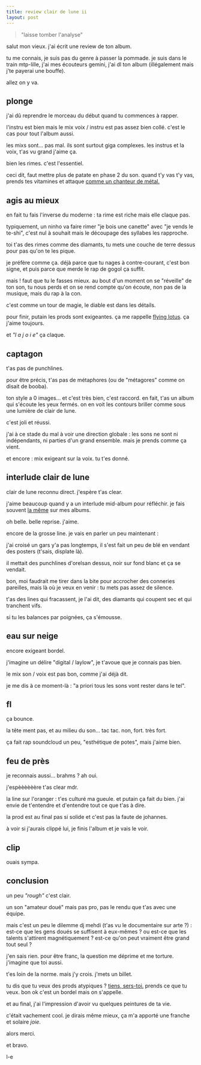 ```yaml
---
title: review clair de lune ii
layout: post
---
```


> "laisse tomber l'analyse"

salut mon vieux.
j'ai écrit une review de ton album.

tu me connais,
je suis pas du genre à passer la pommade.
je suis dans le train mtp-lille,
j'ai mes écouteurs gemini,
j'ai dl ton album
(illégalement mais j'te payerai une bouffe).

allez on y va.

## plonge

j'ai dû reprendre le morceau du début
quand tu commences à rapper.

l'instru est bien mais le mix voix / instru
est pas assez bien collé.
c'est le cas pour tout l'album aussi.

les mixs sont... pas mal.
ils sont surtout giga complexes.
les instrus et la voix,
t'as vu grand j'aime ça.

bien les rimes.
c'est l'essentiel.

ceci dit,
faut mettre plus de patate en phase 2 du son.
quand t'y vas t'y vas,
prends tes vitamines et attaque
[comme un chanteur de métal.](https://www.youtube.com/watch?v=5FrhtahQiRc)

## agis au mieux

en fait tu fais l'inverse du moderne :
ta rime est riche mais elle claque pas.

typiquement, un ninho va faire rimer
"je bois une canette" avec "je vends le te-shi",
c'est nul à souhait mais le découpage des syllabes les rapproche.

toi t'as des rimes comme des diamants,
tu mets une couche de terre dessus pour pas qu'on te les pique.

je préfère comme ça.
déjà parce que tu nages à contre-courant, c'est bon signe,
et puis parce que merde le rap de gogol ça suffit.

mais ! faut que tu le fasses mieux.
au bout d'un moment on se "réveille" de ton son,
tu nous perds et on se rend compte qu'on écoute,
non pas de la musique, mais du rap à la con.

c'est comme un tour de magie, le diable est dans les détails.

pour finir, putain les prods sont exigeantes.
ça me rappelle [flying lotus](https://www.youtube.com/watch?v=2lXD0vv-ds8).
ça j'aime toujours.

et *"l a j o i e"* ça claque.

## captagon

t'as pas de punchlines.

pour être précis, t'as pas de métaphores
(ou de "métagores" comme on disait de booba).

ton style a 0 images... 
et c'est très bien, c'est raccord.
en fait, t'as un album qui s'écoute les yeux fermés.
on en voit les contours briller comme sous une lumière de clair de lune.

c'est joli et réussi.

j'ai à ce stade du mal à voir une direction globale :
les sons ne sont ni indépendants, ni parties d'un grand ensemble.
mais je prends comme ça vient.

et encore : mix exigeant sur la voix.
tu t'es donné.

## interlude clair de lune

clair de lune reconnu direct.
j'espère t'as clear.

j'aime beaucoup quand y a un interlude mid-album pour réfléchir.
je fais souvent [la même](https://mariemalheur.bandcamp.com/album/vapeurs)
sur mes albums.

oh belle. 
belle reprise.
j'aime.

encore de la grosse line.
je vais en parler un peu maintenant :

j'ai croisé un gars y'a pas longtemps,
il s'est fait un peu de blé en vendant des posters
(t'sais, displate là).

il mettait des punchlines d'orelsan dessus, noir sur fond blanc
et ça se vendait.

bon, moi faudrait me tirer dans la bite pour accrocher
des conneries pareilles, mais là où je veux en venir :
tu mets pas assez de silence.

t'as des lines qui fracassent, je l'ai dit,
des diamants qui coupent sec et qui tranchent vifs.

si tu les balances par poignées, ça s'émousse.

## eau sur neige

encore exigeant bordel.

j'imagine un délire "digital / laylow",
je t'avoue que je connais pas bien.

le mix son / voix est pas bon, comme j'ai déjà dit.

je me dis à ce moment-là :
"a priori tous les sons vont rester dans le tel".

## fl

ça bounce.

la tête ment pas, et au milieu du son... tac tac.
non, fort. très fort.

ça fait rap soundcloud un peu,
"esthétique de potes",
mais j'aime bien.

## feu de près

je reconnais aussi...
brahms ? ah oui.

j'espèèèèèère t'as clear mdr.

la line sur l'oranger :
t'es culturé ma gueule.
et putain ça fait du bien.
j'ai envie de t'entendre et d'entendre tout ce que t'as à dire.

la prod est au final pas si solide et c'est pas la faute de johannes.

à voir si j'aurais clippé lui, je finis l'album et je vais le voir.

## clip

ouais sympa.

## conclusion

un peu *"rough"* c'est clair.

un son "amateur doué" mais pas pro,
pas le rendu que t'as avec une équipe.

mais c'est un peu le dilemme dj mehdi
(t'as vu le documentaire sur arte ?) :
est-ce que les gens doués se suffisent à eux-mêmes ?
ou est-ce que les talents s'attirent magnétiquement ?
est-ce qu'on peut vraiment être grand tout seul ?

j'en sais rien.
pour être franc, la question me déprime et me torture.
j'imagine que toi aussi.

t'es loin de la norme. 
mais j'y crois.
j'mets un billet.

tu dis que tu veux des prods atypiques ?
[tiens, sers-toi.](https://blog.legires.fr/autre/musique.html)
prends ce que tu veux.
bon ok c'est un bordel mais on s'appelle.

et au final, j'ai l'impression d'avoir vu quelques peintures de ta vie.

c'était vachement cool.
je dirais même mieux,
ça m'a apporté une franche et solaire *joie*.

alors merci.

et bravo.

l-e
